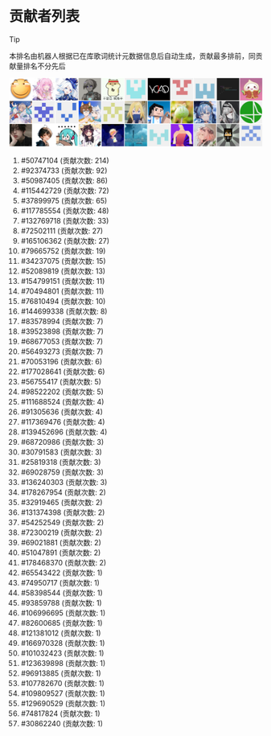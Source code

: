 # 贡献者列表

> [!TIP]
> 本排名由机器人根据已在库歌词统计元数据信息后自动生成，贡献最多排前，同贡献量排名不分先后

![贡献者头像画廊](./CONTRIBUTORS.svg)

1. #50747104 (贡献次数: 214)
2. #92374733 (贡献次数: 92)
3. #50987405 (贡献次数: 86)
4. #115442729 (贡献次数: 72)
5. #37899975 (贡献次数: 65)
6. #117785554 (贡献次数: 48)
7. #132769718 (贡献次数: 33)
8. #72502111 (贡献次数: 27)
9. #165106362 (贡献次数: 27)
10. #79665752 (贡献次数: 19)
11. #34237075 (贡献次数: 15)
12. #52089819 (贡献次数: 13)
13. #154799151 (贡献次数: 11)
14. #70494801 (贡献次数: 11)
15. #76810494 (贡献次数: 10)
16. #144699338 (贡献次数: 8)
17. #83578994 (贡献次数: 7)
18. #39523898 (贡献次数: 7)
19. #68677053 (贡献次数: 7)
20. #56493273 (贡献次数: 7)
21. #70053196 (贡献次数: 6)
22. #177028641 (贡献次数: 6)
23. #56755417 (贡献次数: 5)
24. #98522202 (贡献次数: 5)
25. #111688524 (贡献次数: 4)
26. #91305636 (贡献次数: 4)
27. #117369476 (贡献次数: 4)
28. #139452696 (贡献次数: 4)
29. #68720986 (贡献次数: 3)
30. #30791583 (贡献次数: 3)
31. #25819318 (贡献次数: 3)
32. #69028759 (贡献次数: 3)
33. #136240303 (贡献次数: 3)
34. #178267954 (贡献次数: 2)
35. #32919465 (贡献次数: 2)
36. #131374398 (贡献次数: 2)
37. #54252549 (贡献次数: 2)
38. #72300219 (贡献次数: 2)
39. #69021881 (贡献次数: 2)
40. #51047891 (贡献次数: 2)
41. #178468370 (贡献次数: 2)
42. #65543422 (贡献次数: 1)
43. #74950717 (贡献次数: 1)
44. #58398544 (贡献次数: 1)
45. #93859788 (贡献次数: 1)
46. #106996695 (贡献次数: 1)
47. #82600685 (贡献次数: 1)
48. #121381012 (贡献次数: 1)
49. #166970328 (贡献次数: 1)
50. #101032423 (贡献次数: 1)
51. #123639898 (贡献次数: 1)
52. #96913885 (贡献次数: 1)
53. #107782670 (贡献次数: 1)
54. #109809527 (贡献次数: 1)
55. #129690529 (贡献次数: 1)
56. #74817824 (贡献次数: 1)
57. #30862240 (贡献次数: 1)
